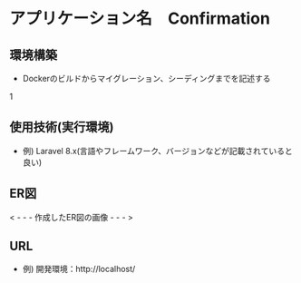 # アプリケーション名　Confirmation

## 環境構築
- Dockerのビルドからマイグレーション、シーディングまでを記述する

1

## 使用技術(実行環境)
- 例) Laravel 8.x(言語やフレームワーク、バージョンなどが記載されていると良い)

## ER図
< - - - 作成したER図の画像 - - - >

## URL
- 例) 開発環境：http://localhost/